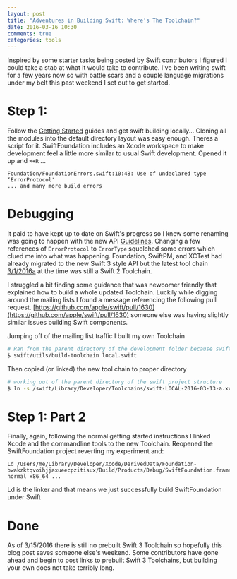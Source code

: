 ```yaml
---
layout: post
title: "Adventures in Building Swift: Where's The Toolchain?"
date: 2016-03-16 10:30
comments: true
categories: tools
---
```

Inspired by some starter tasks being posted by Swift contributors I figured I could take a stab at what it would take to contribute. I've been writing swift for a few years now so with battle scars and a couple language migrations under my belt this past weekend I set out to get started.

# Step 1:

Follow the [Getting Started](https://github.com/apple/swift-corelibs-foundation/blob/master/Docs/GettingStarted.md) guides and get swift building locally... Cloning all the modules into the default directory layout was easy enough. Theres a script for it. SwiftFoundation includes an Xcode workspace to make development feel a little more similar to  usual Swift development. Opened it up and `⌘+R` ...

```
Foundation/FoundationErrors.swift:10:48: Use of undeclared type ‘ErrorProtocol'
... and many more build errors
```

# Debugging

It paid to have kept up to date on Swift's progress so I knew some renaming was going to happen with the new API [Guidelines](https://github.com/apple/swift-evolution/blob/master/proposals/0006-apply-api-guidelines-to-the-standard-library.md). Changing a few references of `ErrorProtocol` to `ErrorType` squelched some errors which clued me into what was happening. Foundation, SwiftPM, and XCTest had already migrated to the new Swift 3 style API but the latest tool chain [3/1/2016a](https://swift.org/builds/swift-2.2-branch/xcode/swift-2.2-SNAPSHOT-2016-03-01-a/swift-2.2-SNAPSHOT-2016-03-01-a-osx.pkg) at the time was still a Swift 2 Toolchain.

I struggled a bit finding some guidance that was newcomer friendly that explained how to build a whole updated Toolchain. Luckily while digging around the mailing lists I found a message referencing the following pull request. [https://github.com/apple/swift/pull/1630](https://github.com/apple/swift/pull/1630) someone else was having slightly similar issues building Swift components.

Jumping off of the mailing list traffic I built my own Toolchain

```bash
# Ran from the parent directory of the development folder because swift build system defaults depend on a particular project layout
$ swift/utils/build-toolchain local.swift
```

Then copied (or linked) the new tool chain to proper directory

```bash
# working out of the parent directory of the swift project structure
$ ln -s /swift/Library/Developer/Toolchains/swift-LOCAL-2016-03-13-a.xctoolchain /Library/Developer/Toolchains/swift-LOCAL-2016-03-13-a.xctoolchain
```

# Step 1: Part 2

Finally, again, following the normal getting started instructions I  linked Xcode and the commandline tools to the new Toolchain. Reopened the SwiftFoundation project reverting my experiment and:

```
Ld /Users/me/Library/Developer/Xcode/DerivedData/Foundation-bwakzktqvoihjjaxueecpzitisux/Build/Products/Debug/SwiftFoundation.framework/Versions/A/SwiftFoundation normal x86_64 ...
```
Ld is the linker and that means we just successfully build SwiftFoundation under Swift

# Done

As of 3/15/2016 there is still no prebuilt Swift 3 Toolchain so hopefully this blog post saves someone else's weekend. Some contributors have gone ahead and begin to post links to prebuilt Swift 3 Toolchains, but building your own does not take terribly long.
